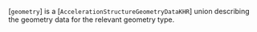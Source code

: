 [`geometry`] is a [`AccelerationStructureGeometryDataKHR`] union
describing the geometry data for the relevant geometry type.